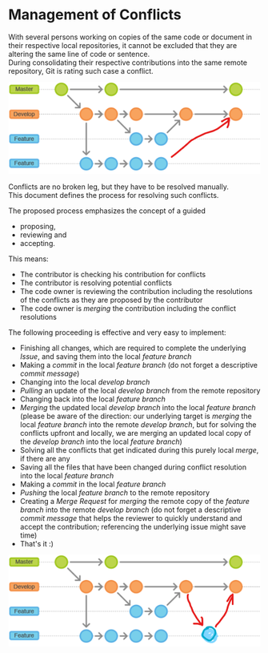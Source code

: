 # Management of Conflicts

With several persons working on copies of the same code or document in their respective local repositories, it cannot be excluded that they are altering the same line of code or sentence.  
During consolidating their respective contributions into the same remote repository, Git is rating such case a conflict.  

![MerginConcept1](./pictures/mergingConcept%2001.png)

Conflicts are no broken leg, but they have to be resolved manually.  
This document defines the process for resolving such conflicts.  

The proposed process emphasizes the concept of a guided 
* proposing, 
* reviewing and 
* accepting.  

This means:  
* The contributor is checking his contribution for conflicts
* The contributor is resolving potential conflicts
* The code owner is reviewing the contribution including the resolutions of the conflicts as they are proposed by the contributor
* The code owner is _merging_ the contribution including the conflict resolutions

The following proceeding is effective and very easy to implement:  
* Finishing all changes, which are required to complete the underlying _Issue_, and saving them into the local _feature branch_
* Making a _commit_ in the local _feature branch_ (do not forget a descriptive _commit message_)
* Changing into the local _develop branch_
* _Pulling_ an update of the local _develop branch_ from the remote repository
* Changing back into the local _feature branch_
* _Merging_ the updated local _develop branch_ into the local _feature branch_ (please be aware of the direction: our underlying target is _merging_ the local _feature branch_ into the remote _develop branch_, but for solving the conflicts upfront and locally, we are merging an updated local copy of the _develop branch_ into the local _feature branch_)
* Solving all the conflicts that get indicated during this purely local _merge_, if there are any
* Saving all the files that have been changed during conflict resolution into the local _feature branch_
* Making a _commit_ in the local _feature branch_
* _Pushing_ the local _feature branch_ to the remote repository
* Creating a _Merge Request_ for _merging_ the remote copy of the _feature branch_ into the remote  _develop branch_ (do not forget a descriptive _commit message_ that helps the reviewer to quickly understand and accept the contribution; referencing the underlying issue might save time)
* That's it :)

![MerginConcept2](./pictures/mergingConcept%2002.png)
